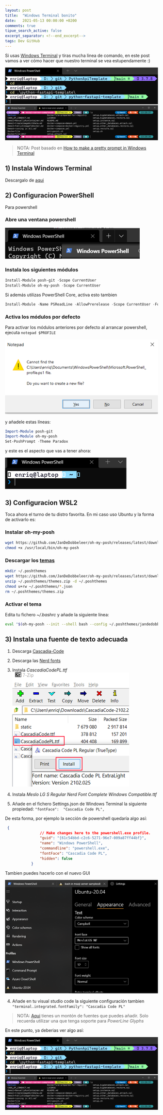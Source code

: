 ```yaml
---
layout: post
title:  "Windows Terminal bonito"
date:   2021-05-13 00:00:00 +0200
comments: true
tipue_search_active: false
excerpt_separator: <!--end_excerpt-->
tags: Dev GitHub
---
```


Si usas [Windows Terminal](https://github.com/microsoft/terminal) y tiras mucha linea de comando, en este post vamos a ver cómo hacer que nuestro terminal se vea estupendamente :)

![cascadia code PL](/img/posts/pretty-terminal/cascadia-code2.png)
![nerd fonts](/img/posts/pretty-terminal/nerdfonts.png)

<!--end_excerpt-->

>NOTA: Post basado en [How to make a pretty prompt in Windows Terminal](https://www.hanselman.com/blog/how-to-make-a-pretty-prompt-in-windows-terminal-with-powerline-nerd-fonts-cascadia-code-wsl-and-ohmyposh)


## 1) Instala Windows Terminal

Descargalo de [aqui](https://www.microsoft.com/en-us/p/windows-terminal-preview/9n0dx20hk701)

## 2) Configuracion PowerShell

Para powershell

### Abre una ventana powershell

![x](/img/posts/pretty-terminal/1.png)

### Instala los siguientes módulos

```powershell
Install-Module posh-git -Scope CurrentUser
Install-Module oh-my-posh -Scope CurrentUser
```

Si además utilizas PowerShell Core, activa esto tambien

```powershell
Install-Module -Name PSReadLine -AllowPrerelease -Scope CurrentUser -Force -SkipPublisherCheck
```

### Activa los módulos por defecto

Para activar los módulos anteriores por defecto al arrancar powershell, ejecuta `notepad $PROFILE` 

![powershell profile](/img/posts/pretty-terminal/notepad.png)

y añadele estas líneas:

```powershell
Import-Module posh-git
Import-Module oh-my-posh
Set-PoshPrompt -Theme Paradox
```

y este es el aspecto que vas a tener ahora:

![pretty-terminal1](/img/posts/pretty-terminal/without-fonts.png)

## 3) Configuracion WSL2

Toca ahora el turno de tu distro favorita. En mi caso uso Ubuntu y la forma de activarlo es:

### Instalar oh-my-posh

```bash
wget https://github.com/JanDeDobbeleer/oh-my-posh/releases/latest/download/posh-linux-amd64 -O /usr/local/bin/oh-my-posh
chmod +x /usr/local/bin/oh-my-posh
```

### Descargar los [temas](https://ohmyposh.dev/docs/themes/)

```bash
mkdir ~/.poshthemes
wget https://github.com/JanDeDobbeleer/oh-my-posh/releases/latest/download/themes.zip -O ~/.poshthemes/themes.zip
unzip ~/.poshthemes/themes.zip -d ~/.poshthemes
chmod u+rw ~/.poshthemes/*.json
rm ~/.poshthemes/themes.zip
```

### Activar el tema

Edita tu fichero _~/.bashrc_ y añade la siguiente línea:

```bash
eval "$(oh-my-posh --init --shell bash --config ~/.poshthemes/jandedobbeleer.omp.json)"
```

## 3) Instala una fuente de texto adecuada

1. Descarga [Cascadia-Code](https://github.com/microsoft/cascadia-code/releases) 
   
2. Descarga las [Nerd fonts](https://ohmyposh.dev/docs/fonts)
   
3. Instala _CascadiaCodePL.ttf_ 
![CascadiaCodePL.ttf](/img/posts/pretty-terminal/cascadia-code.png)

4. Instala _Meslo LG S Regular Nerd Font Complete Windows Compatible.ttf_

3. Añade en el fichero Settings.json de Windows Terminal la siguiente propiedad:
   ` "fontFace":  "Cascadia Code PL", `

De esta forma, por ejemplo la sección de powershell quedaría algo así:

```json
 {
                // Make changes here to the powershell.exe profile.
                "guid": "{61c54bbd-c2c6-5271-96e7-009a87ff44bf}",
                "name": "Windows PowerShell",
                "commandline": "powershell.exe",
                "fontFace": "Cascadia Code PL",
                "hidden": false
            }
```

Tambien puedes hacerlo con el nuevo GUI

![settings nerd fonts windows terminal](/img/posts/pretty-terminal/settings-font.png)


4. Añade en tu visual studio code la siguiente configuración tambien `"terminal.integrated.fontFamily": "Cascadia Code PL"`

>NOTA: [Aqui](https://www.nerdfonts.com/) tienes un montón de fuentes que puedes añadir. Solo recuerda utilizar una que tenga soporte para _PowerLine Glyphs_

En este punto, ya deberias ver algo así:

![cascadia code PL](/img/posts/pretty-terminal/cascadia-code2.png)
![nerd fonts](/img/posts/pretty-terminal/nerdfonts.png)